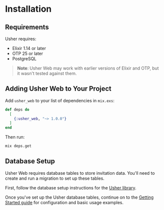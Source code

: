 # Installation

## Requirements

Usher requires:
- Elixir 1.14 or later
- OTP 25 or later
- PostgreSQL

> **Note**: Usher Web may work with earlier versions of Elixir and OTP, but it wasn't tested against them.

## Adding Usher Web to Your Project

Add `usher_web` to your list of dependencies in `mix.exs`:

```elixir
def deps do
  [
    {:usher_web, "~> 1.0.0"}
  ]
end
```

Then run:

```bash
mix deps.get
```

## Database Setup

Usher Web requires database tables to store invitation data. You'll need to create and run a migration to set up these tables.

First, follow the database setup instructions for the [Usher library](https://hexdocs.pm/usher/installation.html#database-setup).

Once you've set up the Usher database tables, continue on to the [Getting Started guide](getting-started.md) for configuration and basic usage examples.
